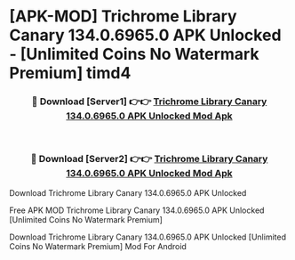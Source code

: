 # [APK-MOD] Trichrome Library Canary 134.0.6965.0 APK Unlocked - [Unlimited Coins No Watermark Premium] timd4



<div align="center">
<h3>🔴 Download [Server1] 👉👉 <a href="https://momento.my/?title=Trichrome_Library_Canary_134.0.6965.0_APK_Unlocked">Trichrome Library Canary 134.0.6965.0 APK Unlocked Mod Apk</a></h3><br>

<h3>🔴 Download [Server2] 👉👉 <a href="https://momento.my/?title=Trichrome_Library_Canary_134.0.6965.0_APK_Unlocked">Trichrome Library Canary 134.0.6965.0 APK Unlocked Mod Apk</a></h3>
</div>



Download Trichrome Library Canary 134.0.6965.0 APK Unlocked 

Free APK MOD Trichrome Library Canary 134.0.6965.0 APK Unlocked [Unlimited Coins No Watermark Premium]

Download Trichrome Library Canary 134.0.6965.0 APK Unlocked [Unlimited Coins No Watermark Premium] Mod For Android
